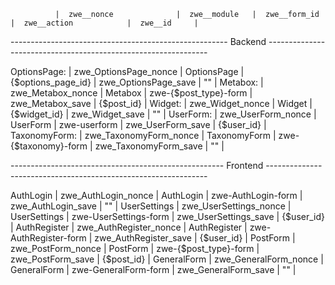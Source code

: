 
              |  zwe__nonce              |  zwe__module   |  zwe__form_id           |  zwe__action            |  zwe__id     |

------------------------------------------------------ Backend ---------------------------------------------------------------

OptionsPage:  |  zwe_OptionsPage_nonce   |  OptionsPage   |  {$options_page_id}     |  zwe_OptionsPage_save   |  ""          |
Metabox:      |  zwe_Metabox_nonce       |  Metabox       |  zwe-{$post_type}-form  |  zwe_Metabox_save       |  {$post_id}  |
Widget:       |  zwe_Widget_nonce        |  Widget        |  {$widget_id}           |  zwe_Widget_save        |  ""          |
UserForm:     |  zwe_UserForm_nonce      |  UserForm      |  zwe-userform           |  zwe_UserForm_save      |  {$user_id}  |
TaxonomyForm: |  zwe_TaxonomyForm_nonce  |  TaxonomyForm  |  zwe-{$taxonomy}-form   |  zwe_TaxonomyForm_save  |  ""          |

----------------------------------------------------- Frontend ---------------------------------------------------------------

AuthLogin     |  zwe_AuthLogin_nonce     |  AuthLogin     |  zwe-AuthLogin-form     |  zwe_AuthLogin_save     |  ""          |
UserSettings  |  zwe_UserSettings_nonce  |  UserSettings  |  zwe-UserSettings-form  |  zwe_UserSettings_save  |  {$user_id}  |
AuthRegister  |  zwe_AuthRegister_nonce  |  AuthRegister  |  zwe-AuthRegister-form  |  zwe_AuthRegister_save  |  {$user_id}  |
PostForm      |  zwe_PostForm_nonce      |  PostForm      |  zwe-{$post_type}-form  |  zwe_PostForm_save      |  {$post_id}  |
GeneralForm   |  zwe_GeneralForm_nonce   |  GeneralForm   |  zwe-GeneralForm-form   |  zwe_GeneralForm_save   |  ""          |
